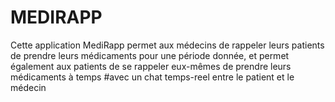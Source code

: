 # MEDIRAPP
Cette application MediRapp permet aux médecins de rappeler leurs patients de prendre leurs médicaments pour une période donnée, et permet également aux patients de se rappeler eux-mêmes de prendre leurs médicaments à temps 
#avec un chat temps-reel entre le patient et le médecin 
